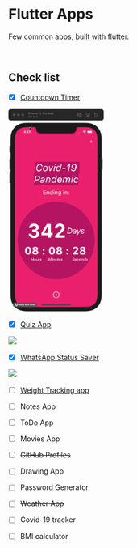 # Flutter Apps
Few common apps, built with flutter. 

<br/>


## Check list
- [X] [Countdown Timer](countdown_timer)
<img height="400" src="countdown_timer/demo.gif"/>

- [X] [Quiz App](quiz_app)
<img height="400" src="quiz_app/demo.gif"/>

- [X] [WhatsApp Status Saver](whatsapp_status_saver)
<img height="400" src="whatsapp_status_saver/demo.gif"/>

- [ ] [Weight Tracking app](weight_tracker)

- [ ] Notes App
- [ ] ToDo App
- [ ] Movies App
- [ ] ~~GitHub Profiles~~
- [ ] Drawing App
- [ ] Password Generator
- [ ] ~~Weather App~~
- [ ] Covid-19 tracker
- [ ] BMI calculator
